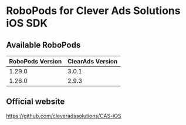 # RoboPods for Clever Ads Solutions iOS SDK

## Available RoboPods

| RoboPods Version | ClearAds Version |
|------------------|------------------|
| 1.29.0           | 3.0.1            |
| 1.26.0           | 2.9.3            |

## Official website
https://github.com/cleveradssolutions/CAS-iOS
